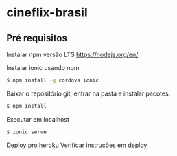 # cineflix-brasil


## Pré requisitos
Instalar npm versão LTS
https://nodejs.org/en/

Instalar ionic usando npm
```sh
$ npm install -g cordova ionic
```

Baixar o repositório git, entrar na pasta e instalar pacotes:
```sh
$ npm install
```

Executar em localhost
```sh
$ ionic serve
```

Deploy pro heroku
Verificar instruções em [deploy](DEPLOY.md)



